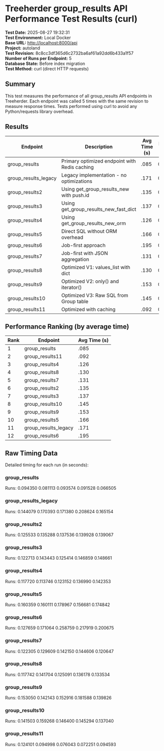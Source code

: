 # Treeherder group_results API Performance Test Results (curl)

**Test Date:** 2025-08-27 19:32:31  
**Test Environment:** Local Docker  
**Base URL:** <http://localhost:8000/api>  
**Project:** autoland  
**Test Revision:** 8c8cc3df365d6c2732ba6af61a92dd6b433a1f57  
**Number of Runs per Endpoint:** 5  
**Database State:** Before index migration  
**Test Method:** curl (direct HTTP requests)

## Summary

This test measures the performance of all group_results API endpoints in Treeherder.
Each endpoint was called 5 times with the same revision to measure response times.
Tests performed using curl to avoid any Python/requests library overhead.

## Results

| Endpoint | Description | Avg Time (s) | Min Time (s) | Max Time (s) | Response Size (KB) |
|----------|-------------|--------------|--------------|--------------|-------------------|
| group_results | Primary optimized endpoint with Redis caching | .085 | 0.066505 | 0.094350 | 3862.3 |
| group_results_legacy | Legacy implementation - no optimizations | .171 | 0.144079 | 0.208624 | 3862.3 |
| group_results2 | Using get_group_results_new with push.id | .135 | 0.125533 | 0.139928 | 3862.3 |
| group_results3 | Using get_group_results_new_fast_dict | .137 | 0.122713 | 0.148661 | 3862.3 |
| group_results4 | Using get_group_results_new_orm | .126 | 0.113746 | 0.142353 | 3862.3 |
| group_results5 | Direct SQL without ORM overhead | .166 | 0.156681 | 0.178967 | 3862.3 |
| group_results6 | Job-first approach | .195 | 0.127659 | 0.258759 | 3862.3 |
| group_results7 | Job-first with JSON aggregation | .131 | 0.120647 | 0.144606 | 3862.3 |
| group_results8 | Optimized V1: values_list with dict | .130 | 0.117742 | 0.141704 | 3862.3 |
| group_results9 | Optimized V2: only() and iterator() | .153 | 0.139826 | 0.181588 | 3862.3 |
| group_results10 | Optimized V3: Raw SQL from Group table | .145 | 0.137040 | 0.159268 | 3862.3 |
| group_results11 | Optimized with caching | .092 | 0.072251 | 0.124101 | 3862.3 |

## Performance Ranking (by average time)

| Rank | Endpoint | Avg Time (s) |
|------|----------|--------------|
| 1 | group_results | .085 |
| 2 | group_results11 | .092 |
| 3 | group_results4 | .126 |
| 4 | group_results8 | .130 |
| 5 | group_results7 | .131 |
| 6 | group_results2 | .135 |
| 7 | group_results3 | .137 |
| 8 | group_results10 | .145 |
| 9 | group_results9 | .153 |
| 10 | group_results5 | .166 |
| 11 | group_results_legacy | .171 |
| 12 | group_results6 | .195 |

## Raw Timing Data

Detailed timing for each run (in seconds):

### group_results

Runs: 0.094350 0.081113 0.093574 0.091528 0.066505

### group_results_legacy

Runs: 0.144079 0.170393 0.171380 0.208624 0.165154

### group_results2

Runs: 0.125533 0.135288 0.137536 0.139928 0.139067

### group_results3

Runs: 0.122713 0.143443 0.125414 0.146859 0.148661

### group_results4

Runs: 0.117720 0.113746 0.123152 0.136990 0.142353

### group_results5

Runs: 0.160359 0.160111 0.178967 0.156681 0.174842

### group_results6

Runs: 0.127659 0.171064 0.258759 0.217919 0.200675

### group_results7

Runs: 0.122305 0.129609 0.142150 0.144606 0.120647

### group_results8

Runs: 0.117742 0.141704 0.125091 0.136178 0.133534

### group_results9

Runs: 0.153050 0.142143 0.152916 0.181588 0.139826

### group_results10

Runs: 0.141503 0.159268 0.146400 0.145294 0.137040

### group_results11

Runs: 0.124101 0.094998 0.076043 0.072251 0.094593
